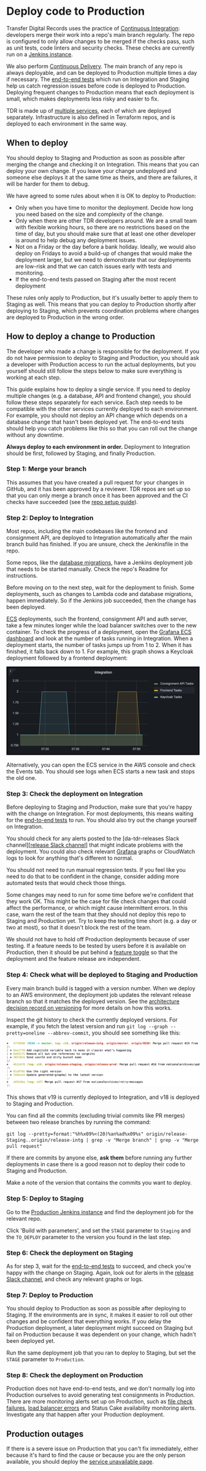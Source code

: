 # Deploy code to Production

Transfer Digital Records uses the practice of [Continuous Integration]: developers merge their work into a repo's main
branch regularly. The repo is configured to only allow changes to be merged if the checks pass, such as unit tests, code
linters and security checks. These checks are currently run on a [Jenkins instance][tdr-jenkins-intg].

We also perform [Continuous Delivery]. The main branch of any repo is always deployable, and can be deployed to
Production multiple times a day if necessary. The [end-to-end tests] which run on Integration and Staging help us catch
regression issues before code is deployed to Production. Deploying frequent changes to Production means that each
deployment is small, which makes deployments less risky and easier to fix.

TDR is made up of [multiple services][tdr-architecture], each of which are deployed separately. Infrastructure is also
defined in Terraform repos, and is deployed to each environment in the same way.

## When to deploy

You should deploy to Staging and Production as soon as possible after merging the change and checking it on Integration.
This means that you can deploy your own change. If you leave your change undeployed and someone else deploys it at the
same time as theirs, and there are failures, it will be harder for them to debug.

We have agreed to some rules about when it is OK to deploy to Production:

- Only when you have time to monitor the deployment. Decide how long you need based on the size and complexity of the
  change.
- Only when there are other TDR developers around. We are a small team with flexible working hours, so there are no
  restrictions based on the time of day, but you should make sure that at least one other developer is around to help
  debug any deployment issues.
- Not on a Friday or the day before a bank holiday. Ideally, we would also deploy on Fridays to avoid a build-up of
  changes that would make the deployment larger, but we need to demonstrate that our deployments are low-risk and that
  we can catch issues early with tests and monitoring.
- If the end-to-end tests passed on Staging after the most recent deployment

These rules only apply to Production, but it's usually better to apply them to Staging as well. This means that you can
deploy to Production shortly after deploying to Staging, which prevents coordination problems where changes are deployed
to Production in the wrong order.

## How to deploy a change to Production

The developer who made a change is responsible for the deployment. If you do not have permission to deploy to Staging
and Production, you should ask a developer with Production access to run the actual deployments, but you yourself should
still follow the steps below to make sure everything is working at each step.

This guide explains how to deploy a single service. If you need to deploy multiple changes (e.g. a database, API and
frontend change), you should follow these steps separately for each service. Each step needs to be compatible with the
other services currently deployed to each environment. For example, you should not deploy an API change which depends on
a database change that hasn't been deployed yet. The end-to-end tests should help you catch problems like this so that
you can roll out the change without any downtime.

**Always deploy to each environment in order.** Deployment to Integration should be first, followed by Staging, and
finally Production.

### Step 1: Merge your branch

This assumes that you have created a pull request for your changes in GitHub, and it has been approved by a reviewer.
TDR repos are set up so that you can only merge a branch once it has been approved and the CI checks have succeeded (see
the [repo setup guide]).

### Step 2: Deploy to Integration

Most repos, including the main codebases like the frontend and consignment API, are deployed to Integration
automatically after the main branch build has finished. If you are unsure, check the Jenkinsfile in the repo.

Some repos, like the [database migrations], have a Jenkins deployment job that needs to be started manually. Check the
repo's Readme for instructions.

Before moving on to the next step, wait for the deployment to finish. Some deployments, such as changes to Lambda code
and database migrations, happen immediately. So if the Jenkins job succeeded, then the change has been deployed.

[ECS] deployments, such the frontend, consignment API and auth server, take a few minutes longer while the load balancer
switches over to the new container. To check the progress of a deployment, open the [Grafana ECS dashboard] and look at
the number of tasks running in Integration. When a deployment starts, the number of tasks jumps up from 1 to 2. When it
has finished, it falls back down to 1. For example, this graph shows a Keycloak deployment followed by a frontend
deployment:

![A graph showing the rise then fall in the number of instances of ECS containers during a deployment](./images/ecs-deployment-graph.png)

Alternatively, you can open the ECS service in the AWS console and check the Events tab. You should see logs when ECS
starts a new task and stops the old one.

### Step 3: Check the deployment on Integration

Before deploying to Staging and Production, make sure that you're happy with the change on Integration. For most
deployments, this means waiting for the [end-to-end tests][e2e-tests-intg] to run. You should also try out the change
yourself on Integration.

You should check for any alerts posted to the [da-tdr-releases Slack channel][[release Slack channel]] that might
indicate problems with the deployment. You could also check relevant [Grafana] graphs or CloudWatch logs to look for
anything that's different to normal.

You should not need to run manual regression tests. If you feel like you need to do that to be confident in the change,
consider adding more automated tests that would check those things.

Some changes may need to run for some time before we're confident that they work OK. This might be the case for file
check changes that could affect the performance, or which might cause intermittent errors. In this case, warn the rest
of the team that they should not deploy this repo to Staging and Production yet. Try to keep the testing time short
(e.g. a day or two at most), so that it doesn't block the rest of the team.

We should not have to hold off Production deployments because of user testing. If a feature needs to be tested by users
before it is available on Production, then it should be put behind a [feature toggle] so that the deployment and the
feature release are independent.

### Step 4: Check what will be deployed to Staging and Production

Every main branch build is tagged with a version number. When we deploy to an AWS environment, the deployment job
updates the relevant release branch so that it matches the deployed version. See the [architecture decision record on
versioning][adr-2] for more details on how this works.

Inspect the git history to check the currently deployed versions. For example, if you fetch the latest version and run
`git log --graph --pretty=oneline --abbrev-commit`, you should see something like this:

![A git log showing v18 deployed to Staging and Production, and v19 deployed to Integration](./images/git-deployment-versions.png)

This shows that v19 is currently deployed to Integration, and v18 is deployed to Staging and Production.

You can find all the commits (excluding trivial commits like PR merges) between two release branches by running the
command:

```
git log --pretty=format:"%h%x09%<(20)%an%ad%x09%s" origin/release-Staging..origin/release-intg | grep -v "Merge branch" | grep -v "Merge pull request"
```

If there are commits by anyone else, **ask them** before running any further deployments in case there is a good reason
not to deploy their code to Staging and Production.

Make a note of the version that contains the commits you want to deploy.

### Step 5: Deploy to Staging

Go to the [Production Jenkins instance][tdr-jenkins-prod] and find the deployment job for the relevant repo.

Click 'Build with parameters', and set the `STAGE` parameter to `Staging` and the `TO_DEPLOY` parameter to the version
you found in the last step.

### Step 6: Check the deployment on Staging

As for step 3, wait for the [end-to-end tests][e2e-tests-Staging] to succeed, and check you're happy with the change on
Staging. Again, look out for alerts in the [release Slack channel], and check any relevant graphs or logs.

### Step 7: Deploy to Production

You should deploy to Production as soon as possible after deploying to Staging. If the environments are in sync, it
makes it easier to roll out other changes and be confident that everything works. If you delay the Production
deployment, a later deployment might succeed on Staging but fail on Production because it was dependent on your change,
which hadn't been deployed yet.

Run the same deployment job that you ran to deploy to Staging, but set the `STAGE` parameter to `Production`.

### Step 8: Check the deployment on Production

Production does not have end-to-end tests, and we don't normally log into Production ourselves to avoid generating test
consignments in Production. There are more monitoring alerts set up on Production, such as [file check failures], [load
balancer errors] and Status Cake availability monitoring alerts. Investigate any that happen after your Production
deployment.

## Production outages

If there is a severe issue on Production that you can't fix immediately, either because it's hard to find the cause or
because you are the only person available, you should deploy the [service unavailable page].

[Continuous Integration]: https://martinfowler.com/articles/continuousIntegration.html
[tdr-jenkins-intg]: https://jenkins.tdr-management.nationalarchives.gov.uk/
[tdr-jenkins-prod]: https://jenkins-prod.tdr-management.nationalarchives.gov.uk/
[Continuous Delivery]: https://martinfowler.com/bliki/ContinuousDelivery.html
[end-to-end tests]: https://github.com/nationalarchives/tdr-e2e-tests
[tdr-architecture]: ../../beta-architecture/beta-architecture.md
[repo setup guide]: ../create-repo.md
[database migrations]: https://github.com/nationalarchives/tdr-consignment-api-data/
[ECS]: https://aws.amazon.com/ecs/
[Grafana ECS dashboard]: https://grafana.tdr-management.nationalarchives.gov.uk/d/VqAOpRFGk/ecs-running-tasks
[e2e-tests-intg]: https://jenkins.tdr-management.nationalarchives.gov.uk/job/TDRAcceptanceTest/
[e2e-tests-staging]: https://jenkins-prod.tdr-management.nationalarchives.gov.uk/job/TDRAcceptanceTest/
[Grafana]: https://grafana.tdr-management.nationalarchives.gov.uk/
[feature toggle]: https://martinfowler.com/articles/feature-toggles.html
[adr-2]: ../../architecture-decision-records/0002-versioning-and-deployments.md
[release Slack channel]: https://tna-digital.slack.com/messages/da-tdr-releases/
[file check failures]: https://grafana.tdr-management.nationalarchives.gov.uk/d/Wza7CyCGk/production-file-check-failures
[load balancer errors]: https://grafana.tdr-management.nationalarchives.gov.uk/d/xFDTXYCGz/production-load-balancer-errors
[service unavailable page]: ../deploy-the-service-unavailable-page.md
